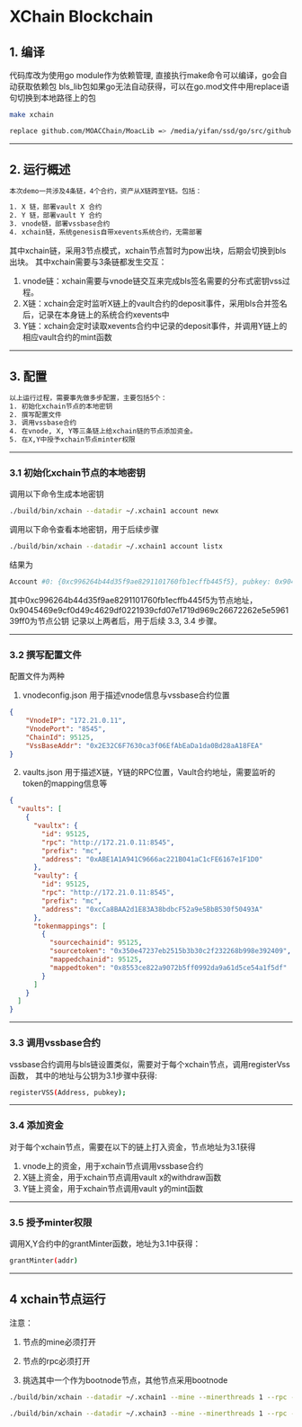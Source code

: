 # XChain Blockchain


## 1. 编译
代码库改为使用go module作为依赖管理, 直接执行make命令可以编译，go会自动获取依赖包
bls_lib包如果go无法自动获得，可以在go.mod文件中用replace语句切换到本地路径上的包
```bash
make xchain
```
```bash
replace github.com/MOACChain/MoacLib => /media/yifan/ssd/go/src/github.com/MOACChain/MoacLib                                                                     replace github.com/innowells/bls_lib/v2 => /media/yifan/ssd/go/src/github.com/innowells/bls_lib
```
---

## 2. 运行概述
```bash
本次demo一共涉及4条链，4个合约，资产从X链跨至Y链。包括：

1. X 链，部署vault X 合约
2. Y 链，部署vault Y 合约
3. vnode链，部署vssbase合约
4. xchain链，系统genesis自带xevents系统合约，无需部署
```
其中xchain链，采用3节点模式，xchain节点暂时为pow出块，后期会切换到bls出块。
其中xchain需要与3条链都发生交互：

1. vnode链：xchain需要与vnode链交互来完成bls签名需要的分布式密钥vss过程。
2. X链：xchain会定时监听X链上的vault合约的deposit事件，采用bls合并签名后，记录在本身链上的系统合约xevents中
3. Y链：xchain会定时读取xevents合约中记录的deposit事件，并调用Y链上的相应vault合约的mint函数

---

## 3. 配置
```bash
以上运行过程，需要事先做多步配置，主要包括5个：
1. 初始化xchain节点的本地密钥
2. 撰写配置文件
3. 调用vssbase合约
4. 在vnode, X, Y等三条链上给xchain链的节点添加资金。
5. 在X,Y中授予xchain节点minter权限
```

---

### 3.1 初始化xchain节点的本地密钥
调用以下命令生成本地密钥
```bash
./build/bin/xchain --datadir ~/.xchain1 account newx
```
调用以下命令查看本地密钥，用于后续步骤
```bash
./build/bin/xchain --datadir ~/.xchain1 account listx
```
结果为
```bash
Account #0: {0xc996264b44d35f9ae8291101760fb1ecffb445f5}, pubkey: 0x9045469e9cf0d49c4629df0221939cfd07e1719d969c26672262e5e596139ff0
```
其中0xc996264b44d35f9ae8291101760fb1ecffb445f5为节点地址，0x9045469e9cf0d49c4629df0221939cfd07e1719d969c26672262e5e596139ff0为节点公钥
记录以上两者后，用于后续 3.3, 3.4 步骤。

---

### 3.2 撰写配置文件
配置文件为两种
1. vnodeconfig.json 用于描述vnode信息与vssbase合约位置

```json
{
    "VnodeIP": "172.21.0.11",
    "VnodePort": "8545",
    "ChainId": 95125,
    "VssBaseAddr": "0x2E32C6F7630ca3f06EfAbEaDa1da0Bd28aA18FEA"
}
```
2. vaults.json 用于描述X链，Y链的RPC位置，Vault合约地址，需要监听的token的mapping信息等
```json
{
  "vaults": [
    {
      "vaultx": {
        "id": 95125,
        "rpc": "http://172.21.0.11:8545",
        "prefix": "mc",
        "address": "0xABE1A1A941C9666ac221B041aC1cFE6167e1F1D0"
      },
      "vaulty": {
        "id": 95125,
        "rpc": "http://172.21.0.11:8545",
        "prefix": "mc",
        "address": "0xcCa8BAA2d1E83A38bdbcF52a9e5BbB530f50493A"
      },
      "tokenmappings": [
        {
          "sourcechainid": 95125,
          "sourcetoken": "0x350e47237eb2515b3b30c2f232268b998e392409",
          "mappedchainid": 95125,
          "mappedtoken": "0x8553ce822a9072b5ff0992da9a61d5ce54a1f5df"
        }
      ]
    }
  ]
}

```

---

### 3.3 调用vssbase合约
vssbase合约调用与bls链设置类似，需要对于每个xchain节点，调用registerVss函数，
其中的地址与公钥为3.1步骤中获得:
```bash
registerVSS(Address, pubkey);
```
---

### 3.4 添加资金
对于每个xchain节点，需要在以下的链上打入资金，节点地址为3.1获得
1. vnode上的资金，用于xchain节点调用vssbase合约
2. X链上资金，用于xchain节点调用vault x的withdraw函数
3. Y链上资金，用于xchain节点调用vault y的mint函数

---

### 3.5 授予minter权限
调用X,Y合约中的grantMinter函数，地址为3.1中获得：
```bash
grantMinter(addr)
```

---

## 4  xchain节点运行
注意：

1. 节点的mine必须打开

2. 节点的rpc必须打开

3. 挑选其中一个作为bootnode节点，其他节点采用bootnode
```bash
./build/bin/xchain --datadir ~/.xchain1 --mine --minerthreads 1 --rpc --rpcport 18545 --rpcaddr 0.0.0.0 --rpcapi txpool,chain3,mc,net,vnode,personal,admin,miner
```


```bash
./build/bin/xchain --datadir ~/.xchain3 --mine --minerthreads 1 --rpc --rpcport 38545 --rpcaddr 0.0.0.0 --rpcapi txpool,chain3,mc,net,vnode,personal,admin,miner --port 50333 --bootnodesv4 enode://b02fff0c541506fdb9b1bc3296f8132a41b3fc5f6a5ff331f33203826b9f8275d6231ace83311c8ea34b716b9efd09c58bcca8f9a6499a3d79031fbbdb0994b3@192.168.0.156:30333
```
